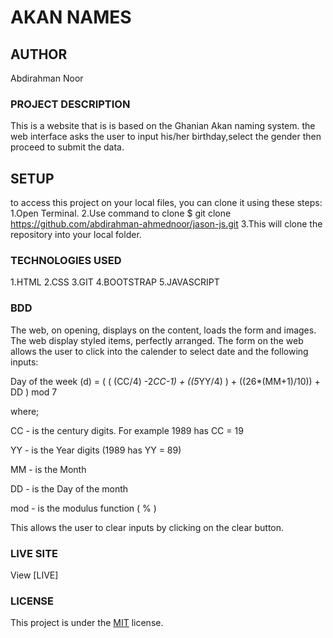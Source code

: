 # AKAN NAMES

## AUTHOR
Abdirahman Noor

### PROJECT DESCRIPTION 
This is a website that is is based on the Ghanian Akan naming system. the web interface asks the user to input his/her birthday,select the gender then proceed to submit the data.

## SETUP
to access this project on your local files, you can clone it using these steps:
1.Open Terminal.
2.Use command to clone $ git clone https://github.com/abdirahman-ahmednoor/jason-js.git
3.This will clone the repository into your local folder.

### TECHNOLOGIES USED
1.HTML
2.CSS
3.GIT 
4.BOOTSTRAP
5.JAVASCRIPT

### BDD
The web, on opening, displays on the content, loads the form and images.
The web display styled items, perfectly arranged.
The form on the web allows the user to click into the calender to select date and the following inputs:

Day of the week (d) = ( ( (CC/4) -2*CC-1) + ((5*YY/4) ) + ((26*(MM+1)/10)) + DD ) mod 7

 where;

 CC - is the century digits. For example 1989 has CC = 19

 YY - is the Year digits (1989 has YY = 89)

 MM -  is the Month

 DD - is the Day of the month 

 mod - is the modulus function ( % )

 This allows the user to clear inputs by clicking on the clear button.

### LIVE SITE
View [LIVE] 

### LICENSE
This project is under the [MIT](License) license.